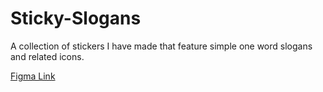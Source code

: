 # Sticky-Slogans
A collection of stickers I have made that feature simple one word slogans and related icons.

[Figma Link](https://www.figma.com/design/Z9ckgkAYnk0yAZfKGo26nR/Sticky-Slogans?node-id=0-1&t=vmwppjDvMNXm8QGK-1)